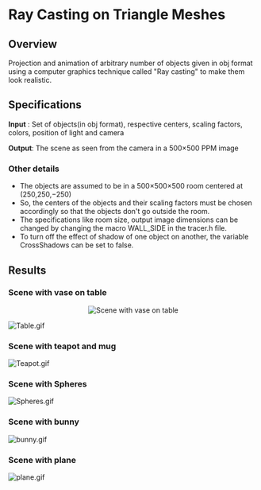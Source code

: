 # Ray Casting on Triangle Meshes

## Overview

  Projection and animation of arbitrary number of objects given in obj format using a computer graphics technique called "Ray casting" to make them look realistic.

 ## Specifications
  
  <b>Input</b> : Set of objects(in obj format), respective centers, scaling factors, colors, position of light and camera

  <b>Output</b>: The scene as seen from the camera in a 500×500 PPM image

 ### Other details

   * The objects are assumed to be in a 500×500×500 room centered at (250,250,−250)
   * So, the centers of the objects and their scaling factors must be chosen accordingly so that the objects don't go outside the room.
   * The specifications like room size, output image dimensions can be changed by changing the macro WALL_SIDE in the tracer.h file.
   * To turn off the effect of shadow of one object on another, the variable CrossShadows can be set to false.
   
## Results

### Scene with vase on table

  <center><img src= "https://github.com/ksskreddy/Graphics-Project/blob/master/assets/images/table.gif" title = "Scene with vase on table"></center>
  
  ![Table.gif](https://github.com/ksskreddy/Graphics-Project/blob/master/assets/images/table.gif)

### Scene with teapot and mug

   ![Teapot.gif](https://github.com/ksskreddy/Graphics-Project/blob/master/assets/images/teapot.gif)

### Scene with Spheres

   ![Spheres.gif](https://github.com/ksskreddy/Graphics-Project/blob/master/assets/images/spheres.gif)

### Scene with bunny

   ![bunny.gif](https://github.com/ksskreddy/Graphics-Project/blob/master/assets/images/bunny.gif)
 
### Scene with plane
 
   ![plane.gif](https://github.com/ksskreddy/Graphics-Project/blob/master/assets/images/plane.gif)

